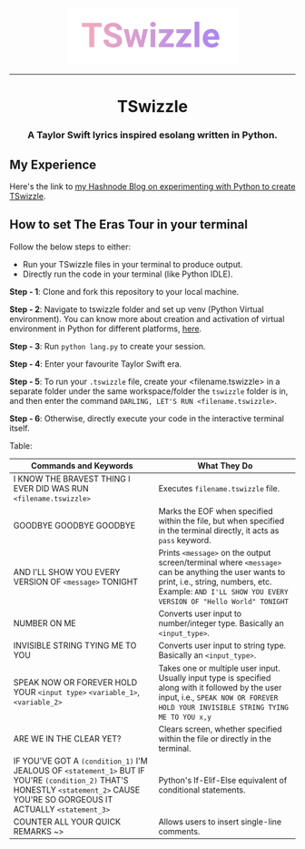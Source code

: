 <div align="center">
  <img src="./tswizzle.jpg" width="300" height="100"/>
  <hr>
  <h1>TSwizzle</h1>
  <h3>A Taylor Swift lyrics inspired esolang written in Python.</h3>
</div>


## My Experience
Here's the link to [my Hashnode Blog on experimenting with Python to create TSwizzle](https://abelisaurus.hashnode.dev/tswizzle-how-taylor-swift-inspired-me-to-create-my-own-tiny-esolang).

## How to set The Eras Tour in your terminal

Follow the below steps to either:
- Run your TSwizzle files in your terminal to produce output.
- Directly run the code in your terminal (like Python IDLE).

**Step - 1**: Clone and fork this repository to your local machine.

**Step - 2**: Navigate to tswizzle folder and set up venv (Python Virtual environment). You can know more about creation and activation of virtual environment in Python for different platforms, [here](https://docs.python.org/3/library/venv.html).

**Step - 3**: Run `python lang.py` to create your session.

**Step - 4**: Enter your favourite Taylor Swift era.

**Step - 5**: To run your `.tswizzle` file, create your <filename.tswizzle> in a separate folder under the same workspace/folder the `tswizzle` folder is in, and then enter the command `DARLING, LET'S RUN <filename.tswizzle>`.

**Step - 6**: Otherwise, directly execute your code in the interactive terminal itself.

Table:

| **Commands and Keywords**                                                                                                                                               | **What They Do**                                                                                                                                                                        |
|-------------------------------------------------------------------------------------------------------------------------------------------------------------------------|-----------------------------------------------------------------------------------------------------------------------------------------------------------------------------------------|
| I KNOW THE BRAVEST THING I EVER DID WAS RUN `<filename.tswizzle>`                                                                                                                                  | Executes `filename.tswizzle` file.                                                                                                                                                        |
| GOODBYE GOODBYE GOODBYE                                                                                                                                                 | Marks the EOF when specified within the file, but when specified in the terminal directly, it acts as `pass` keyword.                                                                     |
| AND I'LL SHOW YOU EVERY VERSION OF `<message>` TONIGHT                                                                                                                    | Prints `<message>` on the output screen/terminal where `<message>` can be anything the user wants to print, i.e., string, numbers, etc. Example: `AND I'LL SHOW YOU EVERY VERSION OF "Hello World" TONIGHT`      |
| NUMBER ON ME                                                                                                                                                            | Converts user input to number/integer type. Basically an `<input_type>`.                                                                                                                  |
| INVISIBLE STRING TYING ME TO YOU                                                                                                                                        | Converts user input to string type. Basically an `<input_type>`.                                                                                                                          |
| SPEAK NOW OR FOREVER HOLD YOUR `<input type>` `<variable_1>`, `<variable_2>`                                                                                                  | Takes one or multiple user input. Usually input type is specified along with it followed by the user input, i.e., `SPEAK NOW OR FOREVER HOLD YOUR INVISIBLE STRING TYING ME TO YOU x,y` |
| ARE WE IN THE CLEAR YET?                                                                                                                                                | Clears screen, whether specified within the file or directly in the terminal.                                                                                                           |
| IF YOU'VE GOT A `(condition_1)` I'M JEALOUS OF `<statement_1>` BUT IF YOU'RE `(condition_2)` THAT'S HONESTLY `<statement_2>` CAUSE YOU'RE SO GORGEOUS IT ACTUALLY `<statement_3>` | Python's If-Elif-Else equivalent of conditional statements.                                                                                                                             |
| COUNTER ALL YOUR QUICK REMARKS ~>                                                                                                                                       | Allows users to insert single-line comments.                                                                                                                                            |
